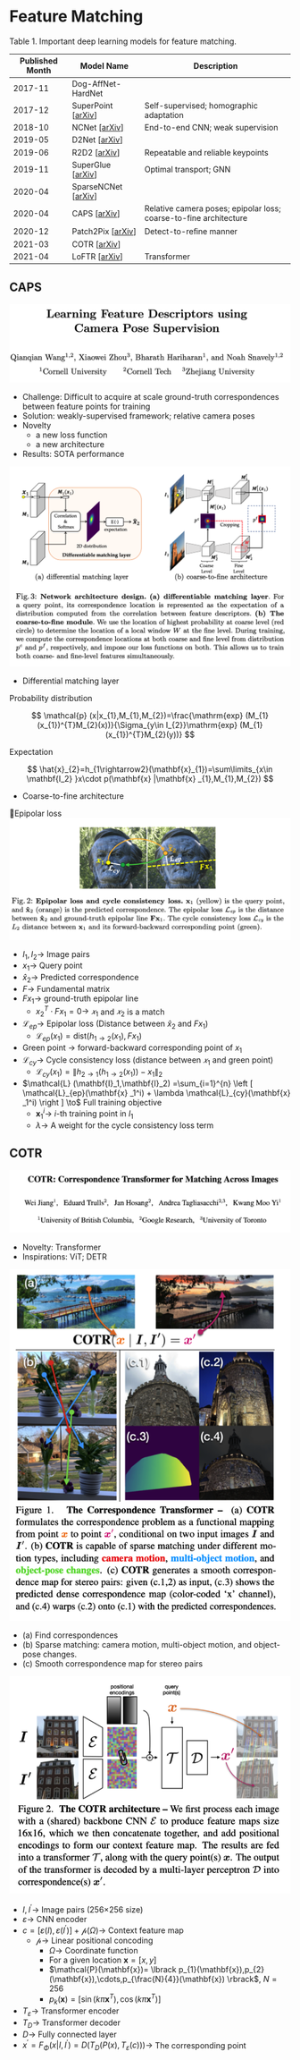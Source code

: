 Feature Matching
===

Table 1. Important deep learning models for feature matching. 

| Published Month | Model Name                                             | Description                                                  |
| --------------- | ------------------------------------------------------ | ------------------------------------------------------------ |
| 2017-11         | Dog-AffNet-HardNet                                     |                                                              |
| 2017-12         | SuperPoint [[arXiv](https://arxiv.org/abs/1712.07629)] | Self-supervised; homographic adaptation                      |
| 2018-10         | NCNet [[arXiv]()]                                      | End-to-end CNN; weak supervision                             |
| 2019-05         | D2Net [[arXiv]()]                                      |                                                              |
| 2019-06         | R2D2 [[arXiv]()]                                       | Repeatable and reliable keypoints                            |
| 2019-11         | SuperGlue [[arXiv]()]                                  | Optimal transport; GNN                                       |
| 2020-04         | SparseNCNet [[arXiv]()]                                |                                                              |
| 2020-04         | CAPS [[arXiv]()]                                       | Relative camera poses; epipolar loss; coarse-to-fine architecture |
| 2020-12         | Patch2Pix [[arXiv]()]                                  | Detect-to-reﬁne manner                                       |
| 2021-03         | COTR [[arXiv]()]                                       |                                                              |
| 2021-04         | LoFTR [[arXiv]()]                                      | Transformer                                                  |

CAPS
---

![caps-cover](imgs/caps-cover.png)

- Challenge: Difficult to acquire at scale ground-truth correspondences between feature points for training
- Solution: weakly-supervised framework; relative camera poses
- Novelty
    - a new loss function
    - a new architecture
- Results: SOTA performance

![caps-architecture](imgs/caps-architecture.png)

- Differential matching layer

Probability distribution

$$
\mathcal{p} (x|x_{1},M_{1},M_{2})=\frac{\mathrm{exp} (M_{1}(x_{1})^{T}M_{2}(x))}{\Sigma_{y\in I_{2}}\mathrm{exp} (M_{1}(x_{1})^{T}M_{2}(y))}
$$

Expectation

$$
\hat{x}_{2}=h_{1\rightarrow2}(\mathbf{x}_{1})=\sum\limits_{x\in \mathbf{I_2} }x\cdot p(\mathbf{x} |\mathbf{x} _{1},M_{1},M_{2})
$$

- Coarse-to-fine architecture

Epipolar loss![caps-epipolar-loss](imgs/caps-epipolar-loss.png)

- $I_1, I_2\rightarrow$ Image pairs
- $x_1\rightarrow$ Query point
- $\hat{x}_2\rightarrow$ Predicted correspondence
- $F\rightarrow$ Fundamental matrix
- $Fx_1\rightarrow$ ground-truth epipolar line
    - $x_2^T\cdot Fx_1=0\rightarrow$ $𝑥_1$ and $𝑥_2$ is a match
- $\mathcal{L}_{ep}\rightarrow$ Epipolar loss (Distance between $\hat{x}_2$ and $Fx_1$)
    - $\mathcal{L}_{ep}(x_1)=\mathrm{dist}(h_{1\rightarrow2}(x_1),Fx_1)$
- Green point $\rightarrow$ forward-backward corresponding point of $x_1$
- $\mathcal{L}_{cy}\rightarrow$ Cycle consistency loss (distance between $𝑥_1$ and green point)
    - $\mathcal{L}_{cy}(x_1)=\left\|h_{2\to1}\left(h_{1\to2}(x_1)\right)-x_1\right\|_2$
- $\mathcal{L} (\mathbf{I}_1,\mathbf{I}_2)
    =\sum_{i=1}^{n} \left [ 
    \mathcal{L}_{ep}(\mathbf{x} _1^i) +
    \lambda \mathcal{L}_{cy}(\mathbf{x} _1^i)
    \right ] \to$ Full training objective
    - $\mathbf{x} _1^i \to$ $i$-th training point in $I_1$
    - $\lambda\to$ A weight for the cycle consistency loss term

COTR
---

![cotr-cover](imgs/cotr-cover.png)

- Novelty: Transformer
- Inspirations: ViT; DETR

![cort-figure-1](imgs/cort-figure-1.png)

- (a) Find correspondences
- (b) Sparse matching: camera motion, multi-object motion, and object-pose changes.
- (c) Smooth correspondence map for stereo pairs

![cotr-architecture](imgs/cotr-architecture.png)

- $I, I^{\prime}\rightarrow$ Image pairs (256$\times$256 size)
- $\varepsilon \rightarrow$ CNN encoder
- $c=\left[\varepsilon\left(I\right),\varepsilon\left(I^{\prime}\right)\right]+\mathcal{p}\left(\Omega\right)\rightarrow$ Context feature map
    - $\mathcal{p}\rightarrow$ Linear positional concoding
        - $\Omega\rightarrow$ Coordinate function
        - For a given location $\mathbf{x}=\left[x,y\right]$
        - $\mathcal{P}(\mathbf{x})= \lbrack p_{1}(\mathbf{x}),p_{2}(\mathbf{x}),\cdots,p_{\frac{N}{4}}(\mathbf{x}) \rbrack$, $N=256$
        - $p_k(\mathbf{x})=[\sin(k \pi \mathbf{x}^T),\cos(k \pi \mathbf{x}^T)]$
- $T_{\varepsilon}\rightarrow$ Transformer encoder
- $T_D\rightarrow$ Transformer decoder
- $D\rightarrow$ Fully connected layer
- $x^{\prime}=F_{\Phi}(x|I,I^{\prime})=D(T_{D}(P(x),T_{\varepsilon}(c)))\rightarrow$ The corresponding point



















